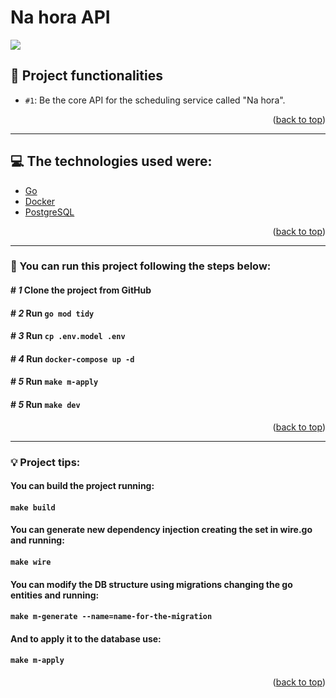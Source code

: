 # Na hora API
<p>
  <img src='http://img.shields.io/static/v1?label=STATUS&message=ACTIVE&color=GREEN&style=for-the-badge'>
</p>

## :hammer: Project functionalities

- `#1`: Be the core API for the scheduling service called "Na hora".

<p align="right">(<a href="#top">back to top</a>)</p>
<hr>

## :computer: The technologies used were:

- [Go](https://go.dev/)
- [Docker](https://www.docker.com/)
- [PostgreSQL](https://www.postgresql.org/)

<p align="right">(<a href="#top">back to top</a>)</p>
<hr>

### :rocket: You can run this project following the steps below:

#### # *1* Clone the project from GitHub
#### # *2* Run ```go mod tidy```
#### # *3* Run ```cp .env.model .env```
#### # *4* Run ```docker-compose up -d```
#### # *5* Run ```make m-apply```
#### # *5* Run ```make dev```

<p align="right">(<a href="#top">back to top</a>)</p>
<hr>

### :bulb: Project tips:

#### You can build the project running:
#### ```make build```

#### You can generate new dependency injection creating the set in wire.go and running:
#### ```make wire```

#### You can modify the DB structure using migrations changing the go entities and running:
#### ```make m-generate --name=name-for-the-migration```
#### And to apply it to the database use:
#### ```make m-apply```

<p align="right">(<a href="#top">back to top</a>)</p>